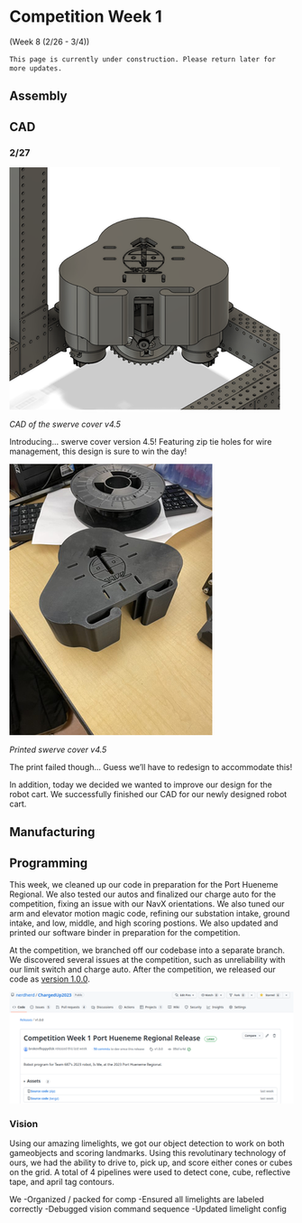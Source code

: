 # Competition Week 1
(Week 8 (2/26 - 3/4))

```{admonition} Under Construction
This page is currently under construction. Please return later for more updates.
```

## Assembly

## CAD

### 2/27 

![Swerve Cover CAD](./images/Comp1/SwerveCover.png)

*CAD of the swerve cover v4.5*

Introducing... swerve cover version 4.5! Featuring zip tie holes for wire management, this design is sure to win the day! 

![Swerve Cover Print](./images/Comp1/SwerveCoverPrint.png)

*Printed swerve cover v4.5*

The print failed though... Guess we’ll have to redesign to accommodate this! 

In addition, today we decided we wanted to improve our design for the robot cart. We successfully finished our CAD for our newly designed robot cart. 

## Manufacturing

## Programming

This week, we cleaned up our code in preparation for the Port Hueneme Regional. We also tested our autos and finalized our charge auto for the competition, fixing an issue with our NavX orientations. 
We also tuned our arm and elevator motion magic code, refining our substation intake, ground intake, and low, middle, and high scoring postions. We also updated and printed our software binder in preparation for the competition.

At the competition, we branched off our codebase into a separate branch. We discovered several issues at the competition, such as unreliability with our limit switch and charge auto. After the competition, we released our code as [version 1.0.0](https://github.com/nerdherd/ChargedUp2023/releases/tag/v1.0.0).

![Github Release](./images/Comp1/GithubRelease.png)

### Vision

Using our amazing limelights, we got our object detection to work on both gameobjects and scoring landmarks. Using this revolutinary technology of ours, we had the ability to drive to, pick up, and score either cones or cubes on the grid. A total of 4 pipelines were used to detect cone, cube, reflective tape, and april tag contours.

We
-Organized / packed for comp​
-Ensured all limelights are labeled correctly
-Debugged vision command sequence​
-Updated limelight config​